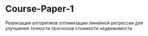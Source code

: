 # Course-Paper-1
Реализация алгоритмов оптимизации линейной регрессии для улучшения точности прогнозов стоимости недвижимости
